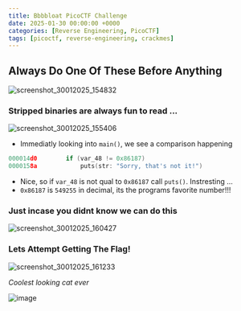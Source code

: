 ```yaml
---
title: Bbbbloat PicoCTF Challenge
date: 2025-01-30 00:00:00 +0000
categories: [Reverse Engineering, PicoCTF]
tags: [picoctf, reverse-engineering, crackmes]
---
```


## Always Do One Of These Before Anything
![screenshot_30012025_154832](https://github.com/user-attachments/assets/827c6d04-1c28-4b28-9231-84bc83794e47)

### Stripped binaries are always fun to read ...
![screenshot_30012025_155406](https://github.com/user-attachments/assets/8c62ad03-a697-4637-b708-6e318e6d9db2)

* Immediatly looking into `main()`, we see a comparison happening

```c
000014d0        if (var_48 != 0x86187)
0000158a            puts(str: "Sorry, that's not it!")
```

* Nice, so if `var_48` is not qual to `0x86187` call `puts()`. Instresting ...
* `0x86187` is `549255` in decimal, its the programs favorite number!!!

### Just incase you didnt know we can do this 
![screenshot_30012025_160427](https://github.com/user-attachments/assets/405d93b0-a1b7-437b-ac5f-c22b490ff63d)

### Lets Attempt Getting The Flag!
![screenshot_30012025_161233](https://github.com/user-attachments/assets/00c900c2-b673-4a4d-83f2-647ac81effc4)


*Coolest looking cat ever*

![image](https://github.com/user-attachments/assets/f2168ea8-c655-4179-830b-0873b9c74bb3)
